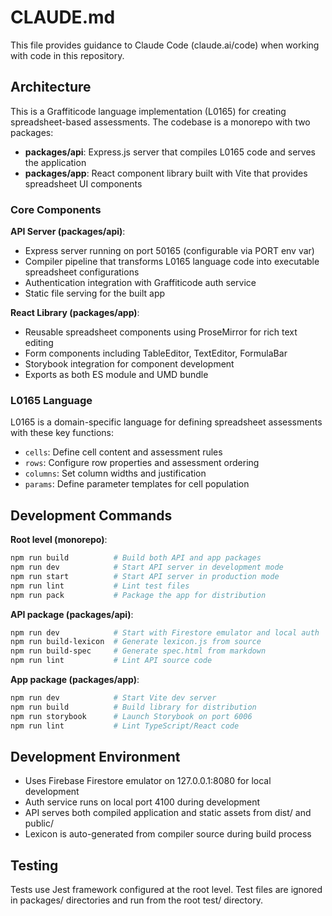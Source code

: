 # CLAUDE.md

This file provides guidance to Claude Code (claude.ai/code) when working with code in this repository.

## Architecture

This is a Graffiticode language implementation (L0165) for creating spreadsheet-based assessments. The codebase is a monorepo with two packages:

- **packages/api**: Express.js server that compiles L0165 code and serves the application
- **packages/app**: React component library built with Vite that provides spreadsheet UI components

### Core Components

**API Server (packages/api)**:
- Express server running on port 50165 (configurable via PORT env var)
- Compiler pipeline that transforms L0165 language code into executable spreadsheet configurations
- Authentication integration with Graffiticode auth service
- Static file serving for the built app

**React Library (packages/app)**:
- Reusable spreadsheet components using ProseMirror for rich text editing
- Form components including TableEditor, TextEditor, FormulaBar
- Storybook integration for component development
- Exports as both ES module and UMD bundle

### L0165 Language

L0165 is a domain-specific language for defining spreadsheet assessments with these key functions:
- `cells`: Define cell content and assessment rules
- `rows`: Configure row properties and assessment ordering
- `columns`: Set column widths and justification
- `params`: Define parameter templates for cell population

## Development Commands

**Root level (monorepo)**:
```bash
npm run build          # Build both API and app packages
npm run dev            # Start API server in development mode
npm run start          # Start API server in production mode
npm run lint           # Lint test files
npm run pack           # Package the app for distribution
```

**API package (packages/api)**:
```bash
npm run dev            # Start with Firestore emulator and local auth
npm run build-lexicon  # Generate lexicon.js from source
npm run build-spec     # Generate spec.html from markdown
npm run lint           # Lint API source code
```

**App package (packages/app)**:
```bash
npm run dev            # Start Vite dev server
npm run build          # Build library for distribution
npm run storybook      # Launch Storybook on port 6006
npm run lint           # Lint TypeScript/React code
```

## Development Environment

- Uses Firebase Firestore emulator on 127.0.0.1:8080 for local development
- Auth service runs on local port 4100 during development
- API serves both compiled application and static assets from dist/ and public/
- Lexicon is auto-generated from compiler source during build process

## Testing

Tests use Jest framework configured at the root level. Test files are ignored in packages/ directories and run from the root test/ directory.